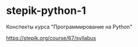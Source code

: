 # stepik-python-1
Конспекты курса "Программирование на Python"

https://stepik.org/course/67/syllabus
